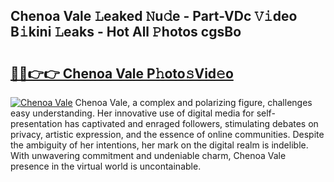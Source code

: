 ## Chenoa Vale 𝙻eaked 𝙽u𝚍e - Part-VDc 𝚅𝚒deo B𝚒kini 𝙻eaks - Hot All 𝙿hotos cgsBo

# <h2><a href="http://ld46nui.urlbe.top/?page=Chenoa+Vale">🔗🔗👉👉 Chenoa Vale P𝚑oto𝚜Vid𝚎o</a></h2>

[![Chenoa Vale](https://i.imgur.com/eBuTRDB.gif)](http://ld46nui.urlbe.top/?page=Chenoa+Vale)
Chenoa Vale, a complex and polarizing figure, challenges easy understanding. Her innovative use of digital media for self-presentation has captivated and enraged followers, stimulating debates on privacy, artistic expression, and the essence of online communities. Despite the ambiguity of her intentions, her mark on the digital realm is indelible. With unwavering commitment and undeniable charm, Chenoa Vale presence in the virtual world is uncontainable.
